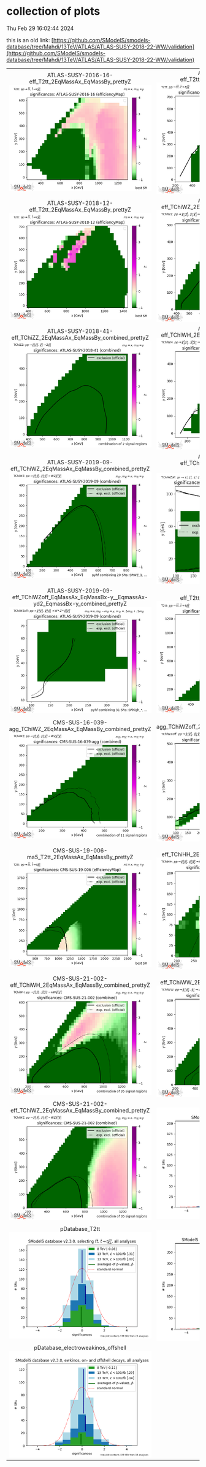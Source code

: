 # collection of plots
Thu Feb 29 16:02:44 2024

this is an old link: [https://github.com/SModelS/smodels-database/tree/Mahdi/13TeV/ATLAS/ATLAS-SUSY-2018-22-WW/validation](https://github.com/SModelS/smodels-database/tree/Mahdi/13TeV/ATLAS/ATLAS-SUSY-2018-22-WW/validation)

|                    |                  |
|:------------------:|:----------------:|
|  ATLAS-SUSY-2016-16-eff_T2tt_2EqMassAx_EqMassBy_prettyZ ![./ATLAS-SUSY-2016-16-eff_T2tt_2EqMassAx_EqMassBy_prettyZ.png](./ATLAS-SUSY-2016-16-eff_T2tt_2EqMassAx_EqMassBy_prettyZ.png?1709218964.5961215) |  ATLAS-SUSY-2018-08-eff_T2tt_2EqMassAx_EqMassBy_prettyZ ![./ATLAS-SUSY-2018-08-eff_T2tt_2EqMassAx_EqMassBy_prettyZ.png](./ATLAS-SUSY-2018-08-eff_T2tt_2EqMassAx_EqMassBy_prettyZ.png?1709218964.5961215) |
|  ATLAS-SUSY-2018-12-eff_T2tt_2EqMassAx_EqMassBy_prettyZ ![./ATLAS-SUSY-2018-12-eff_T2tt_2EqMassAx_EqMassBy_prettyZ.png](./ATLAS-SUSY-2018-12-eff_T2tt_2EqMassAx_EqMassBy_prettyZ.png?1709218964.5961215) |  ATLAS-SUSY-2018-41-eff_TChiWZ_2EqMassAx_EqMassBy_combined_prettyZ ![./ATLAS-SUSY-2018-41-eff_TChiWZ_2EqMassAx_EqMassBy_combined_prettyZ.png](./ATLAS-SUSY-2018-41-eff_TChiWZ_2EqMassAx_EqMassBy_combined_prettyZ.png?1709218964.5961215) |
|  ATLAS-SUSY-2018-41-eff_TChiZZ_2EqMassAx_EqMassBy_combined_prettyZ ![./ATLAS-SUSY-2018-41-eff_TChiZZ_2EqMassAx_EqMassBy_combined_prettyZ.png](./ATLAS-SUSY-2018-41-eff_TChiZZ_2EqMassAx_EqMassBy_combined_prettyZ.png?1709218964.5961215) |  ATLAS-SUSY-2019-08-eff_TChiWH_2EqMassAx_EqMassBy_combined_prettyZ ![./ATLAS-SUSY-2019-08-eff_TChiWH_2EqMassAx_EqMassBy_combined_prettyZ.png](./ATLAS-SUSY-2019-08-eff_TChiWH_2EqMassAx_EqMassBy_combined_prettyZ.png?1709218964.5961215) |
|  ATLAS-SUSY-2019-09-eff_TChiWZ_2EqMassAx_EqMassBy_combined_prettyZ ![./ATLAS-SUSY-2019-09-eff_TChiWZ_2EqMassAx_EqMassBy_combined_prettyZ.png](./ATLAS-SUSY-2019-09-eff_TChiWZ_2EqMassAx_EqMassBy_combined_prettyZ.png?1709218964.5961215) |  ATLAS-SUSY-2019-09-eff_TChiWZoff_2EqMassAx_EqMassBx-y_combined_prettyZ ![./ATLAS-SUSY-2019-09-eff_TChiWZoff_2EqMassAx_EqMassBx-y_combined_prettyZ.png](./ATLAS-SUSY-2019-09-eff_TChiWZoff_2EqMassAx_EqMassBx-y_combined_prettyZ.png?1709218964.5961215) |
|  ATLAS-SUSY-2019-09-eff_TChiWZoff_EqMassAx_EqMassBx-y__EqmassAx-yd2_EqmassBx-y_combined_prettyZ ![./ATLAS-SUSY-2019-09-eff_TChiWZoff_EqMassAx_EqMassBx-y__EqmassAx-yd2_EqmassBx-y_combined_prettyZ.png](./ATLAS-SUSY-2019-09-eff_TChiWZoff_EqMassAx_EqMassBx-y__EqmassAx-yd2_EqmassBx-y_combined_prettyZ.png?1709218964.5961215) |  CMS-SUS-16-033-eff_T2tt_2EqMassAx_EqMassBy_prettyZ ![./CMS-SUS-16-033-eff_T2tt_2EqMassAx_EqMassBy_prettyZ.png](./CMS-SUS-16-033-eff_T2tt_2EqMassAx_EqMassBy_prettyZ.png?1709218964.5961215) |
|  CMS-SUS-16-039-agg_TChiWZ_2EqMassAx_EqMassBy_combined_prettyZ ![./CMS-SUS-16-039-agg_TChiWZ_2EqMassAx_EqMassBy_combined_prettyZ.png](./CMS-SUS-16-039-agg_TChiWZ_2EqMassAx_EqMassBy_combined_prettyZ.png?1709218964.5961215) |  CMS-SUS-16-039-agg_TChiWZoff_2EqMassAx_EqMassBy_combined_prettyZ ![./CMS-SUS-16-039-agg_TChiWZoff_2EqMassAx_EqMassBy_combined_prettyZ.png](./CMS-SUS-16-039-agg_TChiWZoff_2EqMassAx_EqMassBy_combined_prettyZ.png?1709218964.5961215) |
|  CMS-SUS-19-006-ma5_T2tt_2EqMassAx_EqMassBy_prettyZ ![./CMS-SUS-19-006-ma5_T2tt_2EqMassAx_EqMassBy_prettyZ.png](./CMS-SUS-19-006-ma5_T2tt_2EqMassAx_EqMassBy_prettyZ.png?1709218964.5961215) |  CMS-SUS-20-004-eff_TChiHH_2EqMassAx_EqMassBy_combined_prettyZ ![./CMS-SUS-20-004-eff_TChiHH_2EqMassAx_EqMassBy_combined_prettyZ.png](./CMS-SUS-20-004-eff_TChiHH_2EqMassAx_EqMassBy_combined_prettyZ.png?1709218964.5961215) |
|  CMS-SUS-21-002-eff_TChiWH_2EqMassAx_EqMassBy_combined_prettyZ ![./CMS-SUS-21-002-eff_TChiWH_2EqMassAx_EqMassBy_combined_prettyZ.png](./CMS-SUS-21-002-eff_TChiWH_2EqMassAx_EqMassBy_combined_prettyZ.png?1709218964.5961215) |  CMS-SUS-21-002-eff_TChiWW_2EqMassAx_EqMassBy_combined_prettyZ ![./CMS-SUS-21-002-eff_TChiWW_2EqMassAx_EqMassBy_combined_prettyZ.png](./CMS-SUS-21-002-eff_TChiWW_2EqMassAx_EqMassBy_combined_prettyZ.png?1709218964.5961215) |
|  CMS-SUS-21-002-eff_TChiWZ_2EqMassAx_EqMassBy_combined_prettyZ ![./CMS-SUS-21-002-eff_TChiWZ_2EqMassAx_EqMassBy_combined_prettyZ.png](./CMS-SUS-21-002-eff_TChiWZ_2EqMassAx_EqMassBy_combined_prettyZ.png?1709218964.5961215) |  pDatabase_T2all ![./pDatabase_T2all.png](./pDatabase_T2all.png?1709218964.5961215) |
|  pDatabase_T2tt ![./pDatabase_T2tt.png](./pDatabase_T2tt.png?1709218964.5961215) |  pDatabase_all ![./pDatabase_all.png](./pDatabase_all.png?1709218964.5961215) |
|  pDatabase_electroweakinos_offshell ![./pDatabase_electroweakinos_offshell.png](./pDatabase_electroweakinos_offshell.png?1709218964.5961215) 